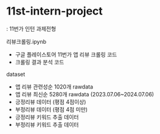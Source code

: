 # 11st-intern-project
: 11번가 인턴 과제전형

리뷰크롤링.ipynb
- 구글 플레이스토어 11번가 앱 리뷰 크롤링 코드
- 크롤링 결과 분석 코드

dataset
- 앱 리뷰 관련성순 1020개 rawdata
- 앱 리뷰 최신순 5280개 rawdata (2023.07.06~2024.07.06)
- 긍정리뷰 데이터 (평점 4점이상)
- 부정리뷰 데이터 (평점 4점 미만)
- 긍정리뷰 키워드 추출 데이터
- 부정리뷰 키워드 추출 데이터
